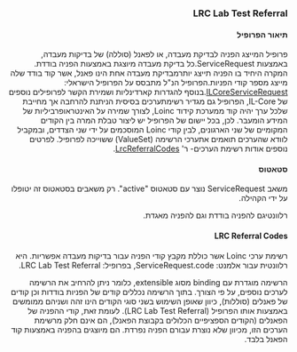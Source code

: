 
<div dir="rtl" markdown="1">

### LRC Lab Test Referral

#### תיאור הפרופיל

פרופיל המייצג הפניה לבדיקת מעבדה, או לפאנל (סוללה) של בדיקות מעבדה, באמצעות ServiceRequest.כל בדיקת מעבדה מיוצגת באמצעות הפניה בודדת. המקרה היחיד בו הפניה תייצג יותרמבדיקת מעבדה אחת הינו פאנל, אשר קוד בודד שלה מייצג מספר קודי הפניות.הפרופיל הנ"ל מתבסס על הפרופיל הישראלי: [ILCoreServiceRequest](https://simplifier.net/ilcore/ilcoreservicerequest).בנוסף להגדרות קארדינליות ושמירת הקשר לפרופילים נוספים של IL-Core, הפרופיל גם מגדיר רשימתערכים בסיסית הניתנת להרחבה אך מחייבת שלכל ערך יהיה קוד ממערכת קידוד Loinc, לצורך שמירה על האינטראופרביליות של המידע הומעבר. לכן, בכל יישום של הפרופיל יש ליצור טבלת המרה בין הקודים המקומיים של שני הארגונים, לבין קודי Loinc המוסכמים על ידי שני הצדדים, ובמקביל לוודא שהערכים תואמים אתערכי הרשימה (ValueSet) ששוייכה לפרופיל. לפרטים נוספים אודות רשימת הערכים- ר' [LrcReferralCodes](https://ig.fhir-il-community.org/LRC/ValueSet-lrc-referral-codes.html).

#### סטאטוס

משאב ServiceRequest נוצר עם סטאטוס "active". רק משאבים בסטאטוס זה יטופלו על ידי הקהילה.

רלוונטיגם להפניה בודדת וגם להפניה מאגדת.

#### LRC Referral Codes
רשימת ערכי Loinc אשר כוללת מקבץ קודי הפניה עבור בדיקות מעבדה אפשריות.
היא רלוונטית עבור אלמנט: ServiceRequest.code, בפרופיל: LRC Lab Test Referral.

הרשימה מוגדרת עם binding מסוג extensible, כלומר ניתן להרחיב את הרשימה לערכים נוספים, על פי הצורך.
בתוך הרשימה נכללים קודים של הפניות בודדות וכן קודים של פאנלים (סוללות), כיוון שאופן השימוש בשני סוגי הקודים הינו זהה ושניהם ממומשים באמצעות אותו הפרופיל (LRC Lab Test Referral).
לעומת זאת, קודי ההפניה של הפאנלים (הקודים הספציפיים הכלולים בקבוצת הפאנל), הם אינם חלק מרשימת הערכים הזו, מכיוון שלא נוצרת עבורם הפניה נפרדת. הם מיוצגים בהפניה באמצעות קוד הפאנל בלבד.

</div>